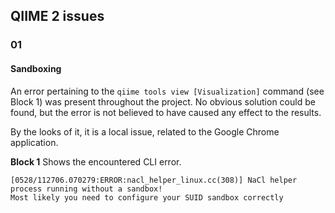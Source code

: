 ## QIIME 2 issues

### 01

#### Sandboxing

An error pertaining to the `qiime tools view [Visualization]` command (see Block 1) was present throughout the project. No obvious solution could be found, but the error is not believed to have caused any effect to the results.

By the looks of it, it is a local issue, related to the Google Chrome application.

__Block 1__ Shows the encountered CLI error.

```
[0528/112706.070279:ERROR:nacl_helper_linux.cc(308)] NaCl helper process running without a sandbox!
Most likely you need to configure your SUID sandbox correctly
```
